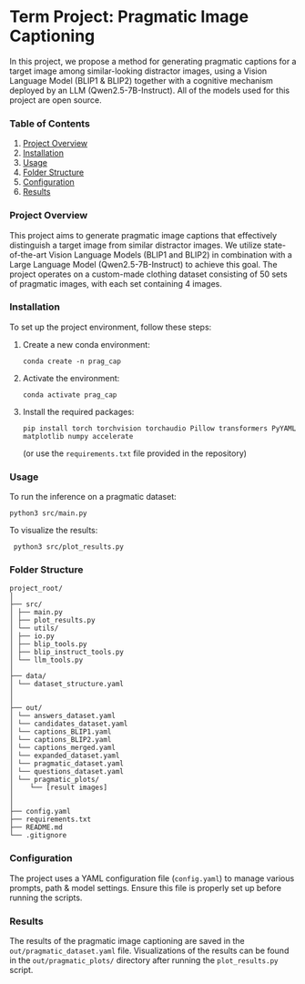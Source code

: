# Term Project: Pragmatic Image Captioning

In this project, we propose a method for generating pragmatic captions for a target image among similar-looking distractor images, using a Vision Language Model (BLIP1 & BLIP2) together with a cognitive mechanism deployed by an LLM (Qwen2.5-7B-Instruct). All of the models used for this project are open source.

### Table of Contents
1. [Project Overview](#project-overview)
2. [Installation](#installation)
3. [Usage](#usage)
4. [Folder Structure](#folder-structure)
5. [Configuration](#configuration)
6. [Results](#results)

### Project Overview

This project aims to generate pragmatic image captions that effectively distinguish a target image from similar distractor images. We utilize state-of-the-art Vision Language Models (BLIP1 and BLIP2) in combination with a Large Language Model (Qwen2.5-7B-Instruct) to achieve this goal. The project operates on a custom-made clothing dataset consisting of 50 sets of pragmatic images, with each set containing 4 images.

### Installation

To set up the project environment, follow these steps:

1. Create a new conda environment:
   ```
   conda create -n prag_cap
   ```

2. Activate the environment:
   ```
   conda activate prag_cap
   ```

3. Install the required packages:
   ```
   pip install torch torchvision torchaudio Pillow transformers PyYAML matplotlib numpy accelerate
   ```
   (or use the `requirements.txt` file provided in the repository)

### Usage

To run the inference on a pragmatic dataset:
```
python3 src/main.py
```
To visualize the results:
```
 python3 src/plot_results.py
```

### Folder Structure
```plaintext
project_root/
│
├── src/
│ ├── main.py
│ ├── plot_results.py
│ └── utils/
│ ├── io.py
│ ├── blip_tools.py
│ ├── blip_instruct_tools.py
│ └── llm_tools.py
│
├── data/
│ └── dataset_structure.yaml
│
│
├── out/
│ └── answers_dataset.yaml
│ └── candidates_dataset.yaml
│ └── captions_BLIP1.yaml
│ └── captions_BLIP2.yaml
│ └── captions_merged.yaml
│ └── expanded_dataset.yaml
│ └── pragmatic_dataset.yaml
│ └── questions_dataset.yaml
│ └── pragmatic_plots/
│    └── [result images]
│
│
├── config.yaml
├── requirements.txt
├── README.md
└── .gitignore
```

### Configuration

The project uses a YAML configuration file (`config.yaml`) to manage various prompts, path & model settings. Ensure this file is properly set up before running the scripts.

### Results

The results of the pragmatic image captioning are saved in the `out/pragmatic_dataset.yaml` file. Visualizations of the results can be found in the `out/pragmatic_plots/` directory after running the `plot_results.py` script.
